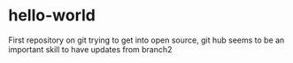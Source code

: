 # hello-world
First repository on git 
trying to get into open source, git hub seems to be an important skill to have
updates from branch2
